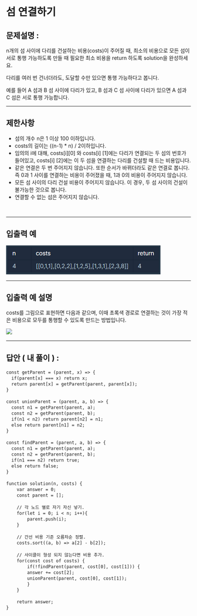 # 섬 연결하기

## 문제설명 :

n개의 섬 사이에 다리를 건설하는 비용(costs)이 주어질 때, 최소의 비용으로 모든 섬이 서로 통행 가능하도록 만들 때 필요한 최소 비용을 return 하도록 solution을 완성하세요.

다리를 여러 번 건너더라도, 도달할 수만 있으면 통행 가능하다고 봅니다.

예를 들어 A 섬과 B 섬 사이에 다리가 있고, B 섬과 C 섬 사이에 다리가 있으면 A 섬과 C 섬은 서로 통행 가능합니다.

---

## 제한사항

- 섬의 개수 n은 1 이상 100 이하입니다.
- costs의 길이는 ((n-1) \* n) / 2이하입니다.
- 임의의 i에 대해, costs[i][0] 와 costs[i] [1]에는 다리가 연결되는 두 섬의 번호가 들어있고, costs[i] [2]에는 이 두 섬을 연결하는 다리를 건설할 때 드는 비용입니다.
- 같은 연결은 두 번 주어지지 않습니다. 또한 순서가 바뀌더라도 같은 연결로 봅니다. 즉 0과 1 사이를 연결하는 비용이 주어졌을 때, 1과 0의 비용이 주어지지 않습니다.
- 모든 섬 사이의 다리 건설 비용이 주어지지 않습니다. 이 경우, 두 섬 사이의 건설이 불가능한 것으로 봅니다.
- 연결할 수 없는 섬은 주어지지 않습니다.

<br/>

---

## 입출력 예

<img src ='섬 연결하기.png'>

<br/>

---

## 입출력 예 설명

costs를 그림으로 표현하면 다음과 같으며, 이때 초록색 경로로 연결하는 것이 가장 적은 비용으로 모두를 통행할 수 있도록 만드는 방법입니다.

<img src ='https://grepp-programmers.s3.amazonaws.com/files/production/13e2952057/f2746a8c-527c-4451-9a73-42129911fe17.png'>

<br/>

---

## 답안 ( 내 풀이 ) :

```
const getParent = (parent, x) => {
  if(parent[x] === x) return x;
  return parent[x] = getParent(parent, parent[x]);
}

const unionParent = (parent, a, b) => {
  const n1 = getParent(parent, a);
  const n2 = getParent(parent, b);
  if(n1 < n2) return parent[n2] = n1;
  else return parent[n1] = n2;
}

const findParent = (parent, a, b) => {
  const n1 = getParent(parent, a);
  const n2 = getParent(parent, b);
  if(n1 === n2) return true;
  else return false;
}

function solution(n, costs) {
    var answer = 0;
    const parent = [];

    // 각 노드 별로 자기 자신 넣기.
    for(let i = 0; i < n; i++){
        parent.push(i);
    }

    // 간선 비용 기준 오름차순 정렬.
    costs.sort((a, b) => a[2] - b[2]);

    // 사이클이 형성 되지 않는다면 비용 추가.
    for(const cost of costs) {
        if(!findParent(parent, cost[0], cost[1])) {
        answer += cost[2];
        unionParent(parent, cost[0], cost[1]);
        }
    }

    return answer;
}

```
